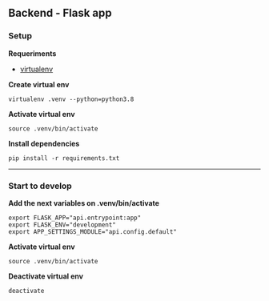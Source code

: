## Backend - Flask app

### Setup

**Requeriments**

- [virtualenv](https://virtualenv.pypa.io/en/latest/)

**Create virtual env**

`virtualenv .venv --python=python3.8`

**Activate virtual env**

`source .venv/bin/activate`

**Install dependencies**

`pip install -r requirements.txt`

---

### Start to develop

**Add the next variables on .venv/bin/activate**
```
export FLASK_APP="api.entrypoint:app"
export FLASK_ENV="development"
export APP_SETTINGS_MODULE="api.config.default"
```

**Activate virtual env**

`source .venv/bin/activate`

**Deactivate virtual env**

`deactivate`

